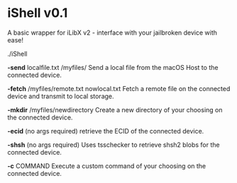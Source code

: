 # iShell v0.1
A basic wrapper for iLibX v2 - interface with your jailbroken device with ease!

./iShell

**-send**	localfile.txt /myfiles/
Send a local file from the macOS Host to the connected device.

**-fetch**	/myfiles/remote.txt nowlocal.txt
Fetch a remote file on the connected device and transmit to local storage.

**-mkdir**	/myfiles/newdirectory
Create a new directory of your choosing on the connected device.

**-ecid**	(no args required)
retrieve the ECID of the connected device.

**-shsh**	(no args required)
Uses tsschecker to retrieve shsh2 blobs for the connected device.

**-c**		COMMAND
Execute a custom command of your choosing on the connected device.
